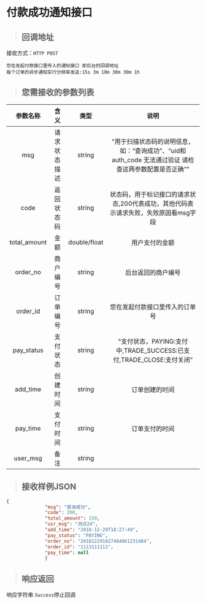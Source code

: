 # 付款成功通知接口

> ## 回调地址

接收方式：`HTTP POST`

    您在发起付款接口里传入的通知接口 即后台的回调地址
    每个订单的异步通知实行分频率发送:15s 3m 10m 30m 30m 1h

>## 您需接收的参数列表

参数名称|含义|类型|说明
:--:|:--:|:--:|:--:
msg|请求状态描述|string|"用于扫描状态码的说明信息，如：“查询成功”、“uid和auth_code 无法通过验证 请检查这两参数配置是否正确”"
code|返回状态码|string|状态码，用于标记接口的请求状态,200代表成功，其他代码表示请求失败，失败原因看msg字段
total_amount|金额|double/float|用户支付的金额
order_no|商户编号|string|后台返回的商户编号
order_id|订单编号|string|您在发起付款接口里传入的订单号
pay_status|支付状态|string|"支付状态，PAYING:支付中,TRADE_SUCCESS:已支付,TRADE_CLOSE:支付关闭"
add_time|创建时间|string|订单创建的时间
pay_time|支付时间|string|订单支付的时间
user_msg|备注|string|


>## 接收样例JSON

```json
{
              "msg": "查询成功",
              "code": 200,
              "total_amount": 150,
              "usr_msg": "测试24",
              "add_time": "2018-12-29T18:27:49",
              "pay_status": "PAYING",
              "order_no": "201812291827484061231484",
              "order_id": "1113111111",
              "pay_time": null
              }
```
>## 响应返回


响应字符串 ``Success``停止回调







